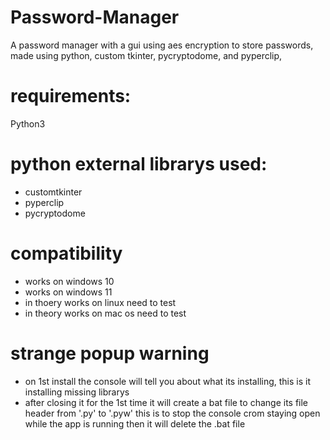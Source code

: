 # Password-Manager
A password manager with a gui using aes encryption to store passwords, made using python, custom tkinter, pycryptodome, and pyperclip,

# requirements:
Python3

# python external librarys used:
- customtkinter
- pyperclip
- pycryptodome

# compatibility
- works on windows 10
- works on windows 11
- in thoery works on linux need to test
- in theory works on mac os need to test

# strange popup warning
- on 1st install the console will tell you about what its installing, this is it installing missing librarys
- after closing it for the 1st time it will create a bat file to change its file header from '.py' to '.pyw' this is to stop the console crom staying open while the app is running then it will delete the .bat file
